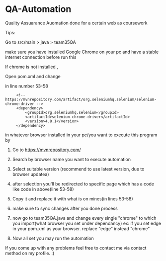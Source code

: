 # QA-Automation
 Quality Assuarance Auomation done for a certain web as coursework


Tips:

Go to src/main > java > team35QA

make sure you have installed Google Chrome on your pc and have a stable internet connection before run this 

If chrome is not installed ,
   
 Open pom.xml and change
 
 in line number 53-58
         
         <!-- https://mvnrepository.com/artifact/org.seleniumhq.selenium/selenium-chrome-driver -->
         <dependency>
             <groupId>org.seleniumhq.selenium</groupId>
             <artifactId>selenium-chrome-driver</artifactId>
             <version>4.8.1</version>
         </dependency>

in whatever browser installed in your pc/you want to execute this program by 

1. Go to https://mvnrepository.com/
2. Search by browser name you want to execute automation



3. Select suitable version (recommend to use latest version, due to browser updatea)
4. after selection you'll be redirected to specific page which has a code like code in above(line 53-58)
5. Copy it and replace it with what is on mines(in lines 53-58)
6. make sure to sync changes after you done process
7. now go to team35QA.java and change every single "chrome" to which you import(what browser you set under dependancy) 
 ex: if you set edge in your pom.xml as your browser. replace "edge" instead "chrome"
8. Now all set you may run the automation

        
If you come up with any problems feel free to contact me via contact method on my profile. :)
                            
